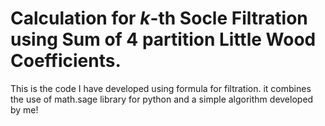 # Calculation for $k$-th Socle Filtration using Sum of 4 partition Little Wood Coefficients.

This is the code I have developed using formula for filtration. it combines the use of math.sage library for python and a simple algorithm developed by me!
